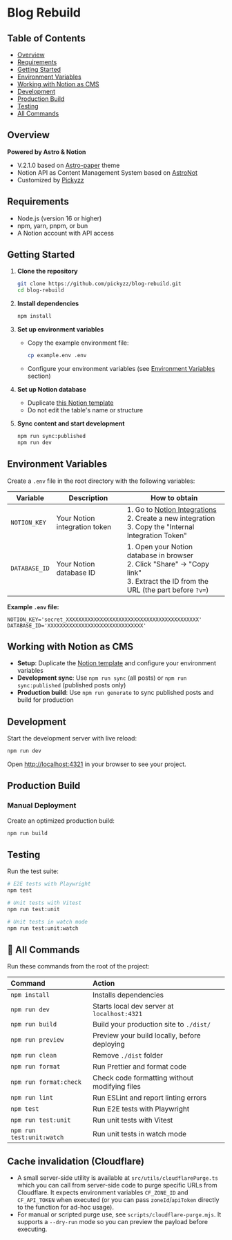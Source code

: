 # Blog Rebuild

## Table of Contents

- [Overview](#overview)
- [Requirements](#requirements)
- [Getting Started](#getting-started)
- [Environment Variables](#environment-variables)
- [Working with Notion as CMS](#working-with-notion-as-cms)
- [Development](#development)
- [Production Build](#production-build)
- [Testing](#testing)
- [All Commands](#-all-commands)

## Overview

**Powered by Astro & Notion**

- V.2.1.0 based on [Astro-paper](https://github.com/satnaing/astro-paper) theme
- Notion API as Content Management System based on [AstroNot](https://github.com/jsonMartin/AstroNot)
- Customized by [Pickyzz](https://github.com/pickyzz)

## Requirements

- Node.js (version 16 or higher)
- npm, yarn, pnpm, or bun
- A Notion account with API access

## Getting Started

1. **Clone the repository**

   ```bash
   git clone https://github.com/pickyzz/blog-rebuild.git
   cd blog-rebuild
   ```

2. **Install dependencies**

   ```bash
   npm install
   ```

3. **Set up environment variables**
   - Copy the example environment file:
     ```bash
     cp example.env .env
     ```
   - Configure your environment variables (see [Environment Variables](#environment-variables) section)

4. **Set up Notion database**
   - Duplicate [this Notion template](https://pickyzz.notion.site/b60241fb283943c29acd6bc6c91acc77?v=f688e711757a47339b30e33f1fbf8d7e&pvs=4)
   - Do not edit the table's name or structure

5. **Sync content and start development**
   ```bash
   npm run sync:published
   npm run dev
   ```

## Environment Variables

Create a `.env` file in the root directory with the following variables:

| Variable      | Description                   | How to obtain                                                                                                                                    |
| ------------- | ----------------------------- | ------------------------------------------------------------------------------------------------------------------------------------------------ |
| `NOTION_KEY`  | Your Notion integration token | 1. Go to [Notion Integrations](https://www.notion.so/my-integrations)<br>2. Create a new integration<br>3. Copy the "Internal Integration Token" |
| `DATABASE_ID` | Your Notion database ID       | 1. Open your Notion database in browser<br>2. Click "Share" → "Copy link"<br>3. Extract the ID from the URL (the part before `?v=`)              |

**Example `.env` file:**

```env
NOTION_KEY='secret_XXXXXXXXXXXXXXXXXXXXXXXXXXXXXXXXXXXXXXXXXXX'
DATABASE_ID='XXXXXXXXXXXXXXXXXXXXXXXXXXXXXXX'
```

## Working with Notion as CMS

- **Setup**: Duplicate the [Notion template](https://pickyzz.notion.site/b60241fb283943c29acd6bc6c91acc77?v=f688e711757a47339b30e33f1fbf8d7e&pvs=4) and configure your environment variables
- **Development sync**: Use `npm run sync` (all posts) or `npm run sync:published` (published posts only)
- **Production build**: Use `npm run generate` to sync published posts and build for production

## Development

Start the development server with live reload:

```bash
npm run dev
```

Open [http://localhost:4321](http://localhost:4321) in your browser to see your project.

## Production Build

### Manual Deployment

Create an optimized production build:

```bash
npm run build
```

## Testing

Run the test suite:

```bash
# E2E tests with Playwright
npm test

# Unit tests with Vitest
npm run test:unit

# Unit tests in watch mode
npm run test:unit:watch
```

## 🧞 All Commands

Run these commands from the root of the project:

| Command                   | Action                                        |
| :------------------------ | :-------------------------------------------- |
| `npm install`             | Installs dependencies                         |
| `npm run dev`             | Starts local dev server at `localhost:4321`   |
| `npm run build`           | Build your production site to `./dist/`       |
| `npm run preview`         | Preview your build locally, before deploying  |
| `npm run clean`           | Remove `./dist` folder                        |
| `npm run format`          | Run Prettier and format code                  |
| `npm run format:check`    | Check code formatting without modifying files |
| `npm run lint`            | Run ESLint and report linting errors          |
| `npm test`                | Run E2E tests with Playwright                 |
| `npm run test:unit`       | Run unit tests with Vitest                    |
| `npm run test:unit:watch` | Run unit tests in watch mode                  |

## Cache invalidation (Cloudflare)

- A small server-side utility is available at `src/utils/cloudflarePurge.ts` which you can call from server-side code to purge specific URLs from Cloudflare. It expects environment variables `CF_ZONE_ID` and `CF_API_TOKEN` when executed (or you can pass `zoneId`/`apiToken` directly to the function for ad-hoc usage).
- For manual or scripted purge use, see `scripts/cloudflare-purge.mjs`. It supports a `--dry-run` mode so you can preview the payload before executing.
